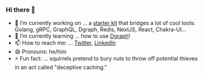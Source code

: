 ### Hi there 👋

- 🔭 I’m currently working on ... a [starter kit](https://github.com/kevinmichaelchen/go-dgraph-starter) that bridges a lot of cool tools: Golang, gRPC, GraphQL, Dgraph, Redis, NextJS, React, Chakra-UI...
- 🌱 I’m currently learning ... how to use [Dgraph](https://dgraph.io/)!
- 📫 How to reach me: ... [Twitter](https://twitter.com/kevinmchen), [LinkedIn](https://www.linkedin.com/in/kevinchen93/)
- 😄 Pronouns: he/him
- ⚡ Fun fact: ... squirrels pretend to bury nuts to throw off potential thieves in an act called "deceptive caching."
<!--
**kevinmichaelchen/kevinmichaelchen** is a ✨ _special_ ✨ repository because its `README.md` (this file) appears on your GitHub profile.

Here are some ideas to get you started:
- 🤔 I’m looking for help with ...
- 💬 Ask me about ...

-->
